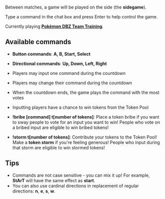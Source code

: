 Between matches, a game will be played on the side \(the **sidegame**\).

Type a command in the chat box and press Enter to help control the game.

Currently playing **[Pokémon DBZ Team Training](https://www.pokecommunity.com/showthread.php?t=356222)**.

## Available commands

- **Button commands**: **A, B, Start, Select**
- **Directional commands**: **Up, Down, Left, Right**

- Players may input one command during the countdown
- Players may change their command during the countdown
- When the countdown ends, the game plays the command with the most votes
- Inputting players have a chance to win tokens from the Token Pool

- **!bribe \[command\] t\[number of tokens\]**: Place a token bribe if you want to sway people to vote for an input you want to win! People who vote on a bribed input are eligible to win bribed tokens!

- **!storm t\[number of tokens\]**: Contribute your tokens to the Token Pool! Make a **token storm** if you're feeling generous! People who input during that storm are eligible to win stormed tokens!

## Tips
- Commands are not case sensitive - you can mix it up! For example, **StArT** will have the same effect as **start**.
- You can also use cardinal directions in replacement of regular directions: **n**, **e**, **s**, **w**.
